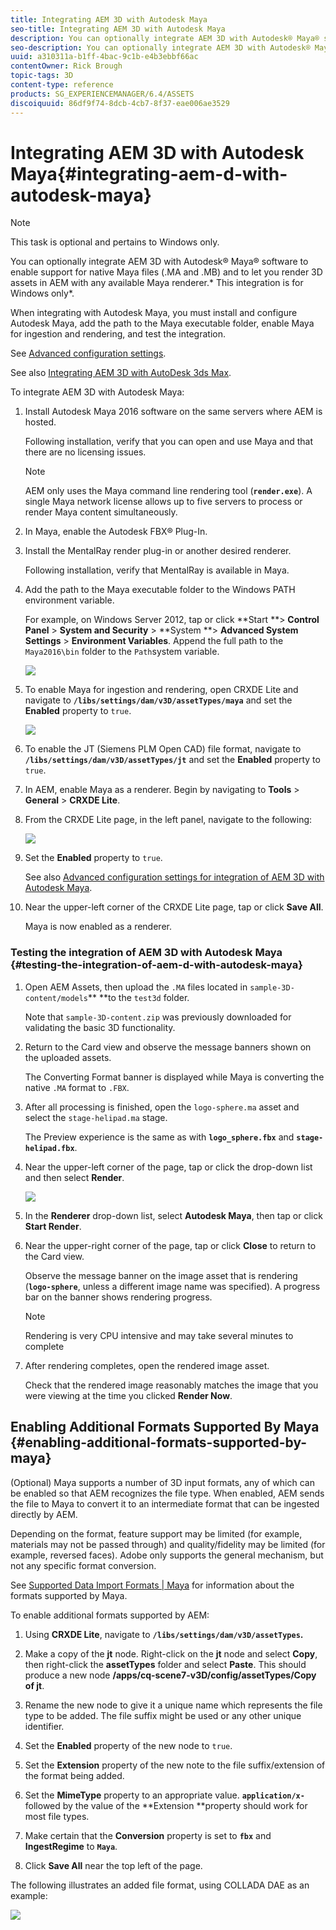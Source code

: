 ```yaml
---
title: Integrating AEM 3D with Autodesk Maya
seo-title: Integrating AEM 3D with Autodesk Maya
description: You can optionally integrate AEM 3D with Autodesk® Maya® software to enable support for native Maya files (.MA and .MB) and to let you render 3D assets in AEM with any available Maya renderer.
seo-description: You can optionally integrate AEM 3D with Autodesk® Maya® software to enable support for native Maya files (.MA and .MB) and to let you render 3D assets in AEM with any available Maya renderer.
uuid: a310311a-b1ff-4bac-9c1b-e4b3ebbf66ac
contentOwner: Rick Brough
topic-tags: 3D
content-type: reference
products: SG_EXPERIENCEMANAGER/6.4/ASSETS
discoiquuid: 86df9f74-8dcb-4cb7-8f37-eae006ae3529
---
```


# Integrating AEM 3D with Autodesk Maya{#integrating-aem-d-with-autodesk-maya}

>[!NOTE]
>
>This task is optional and pertains to Windows only.

You can optionally integrate AEM 3D with Autodesk® Maya® software to enable support for native Maya files (.MA and .MB) and to let you render 3D assets in AEM with any available Maya renderer.* This integration is for Windows only*.

When integrating with Autodesk Maya, you must install and configure Autodesk Maya, add the path to the Maya executable folder, enable Maya for ingestion and rendering, and test the integration.

See [Advanced configuration settings](../../assets/using/advanced-config-3d.md).

See also [Integrating AEM 3D with AutoDesk 3ds Max](../../assets/using/integrating-aem-3d-with-autodesk-3ds-max.md).

To integrate AEM 3D with Autodesk Maya:

1. Install Autodesk Maya 2016 software on the same servers where AEM is hosted.

   Following installation, verify that you can open and use Maya and that there are no licensing issues.

   >[!NOTE]
   >
   >AEM only uses the Maya command line rendering tool (**`render.exe`**). A single Maya network license allows up to five servers to process or render Maya content simultaneously.

1. In Maya, enable the Autodesk FBX® Plug-In.
1. Install the MentalRay render plug-in or another desired renderer.

   Following installation, verify that MentalRay is available in Maya.

1. Add the path to the Maya executable folder to the Windows PATH environment variable.

   For example, on Windows Server 2012, tap or click **Start **> **Control Panel** > **System and Security** > **System **> **Advanced System Settings** > **Environment Variables**. Append the full path to the `Maya2016\bin` folder to the `Path`system variable.

   ![](assets/chlimage_1-58.png)

1. To enable Maya for ingestion and rendering, open CRXDE Lite and navigate to **`/libs/settings/dam/v3D/assetTypes/maya`** and set the **Enabled** property to `true`.

   ![](assets/image2018-6-22_12-42-7.png)

1. To enable the JT (Siemens PLM Open CAD) file format, navigate to **`/libs/settings/dam/v3D/assetTypes/jt`** and set the **Enabled** property to `true`.
1. In AEM, enable Maya as a renderer. Begin by navigating to **Tools** &gt; **General** &gt; **CRXDE Lite**.
1. From the CRXDE Lite page, in the left panel, navigate to the following:

   ![](assets/image2018-6-22_12-46-18.png)

1. Set the **Enabled** property to `true`.

   See also [Advanced configuration settings for integration of AEM 3D with Autodesk Maya](#advancedconfigurationsettingsforintegrationofaem3dwithautodeskmaya).

1. Near the upper-left corner of the CRXDE Lite page, tap or click **Save All**.

   Maya is now enabled as a renderer.

### Testing the integration of AEM 3D with Autodesk Maya {#testing-the-integration-of-aem-d-with-autodesk-maya}

1. Open AEM Assets, then upload the `.MA` files located in `sample-3D-content/models`** **to the `test3d` folder.

   Note that `sample-3D-content.zip` was previously downloaded for validating the basic 3D functionality.

1. Return to the Card view and observe the message banners shown on the uploaded assets.

   The Converting Format banner is displayed while Maya is converting the native `.MA` format to `.FBX`.

1. After all processing is finished, open the `logo-sphere.ma` asset and select the `stage-helipad.ma` stage.

   The Preview experience is the same as with **`logo_sphere.fbx`** and **`stage-helipad.fbx`**.

1. Near the upper-left corner of the page, tap or click the drop-down list and then select **Render**.

   ![](assets/chlimage_1-59.png)

1. In the **Renderer** drop-down list, select **Autodesk Maya**, then tap or click **Start Render**.
1. Near the upper-right corner of the page, tap or click **Close** to return to the Card view.

   Observe the message banner on the image asset that is rendering (**`logo-sphere`**, unless a different image name was specified). A progress bar on the banner shows rendering progress.

   >[!NOTE]
   >
   >Rendering is very CPU intensive and may take several minutes to complete

1. After rendering completes, open the rendered image asset.

   Check that the rendered image reasonably matches the image that you were viewing at the time you clicked **Render Now**.

## Enabling Additional Formats Supported By Maya {#enabling-additional-formats-supported-by-maya}

(Optional) Maya supports a number of 3D input formats, any of which can be enabled so that AEM recognizes the file type. When enabled, AEM sends the file to Maya to convert it to an intermediate format that can be ingested directly by AEM.

Depending on the format, feature support may be limited (for example, materials may not be passed through) and quality/fidelity may be limited (for example, reversed faces). Adobe only supports the general mechanism, but not any specific format conversion.

See [Supported Data Import Formats | Maya](https://knowledge.autodesk.com/support/maya/learn-explore/caas/CloudHelp/cloudhelp/2016/ENU/Maya/files/GUID-69BC066D-D4D8-4B12-900C-CF42E798A5D6-htm.html) for information about the formats supported by Maya.

To enable additional formats supported by AEM:

1. Using **CRXDE Lite**, navigate to **`/libs/settings/dam/v3D/assetTypes`.**
1. Make a copy of the **jt** node. Right-click on the **jt** node and select **Copy**, then right-click the **assetTypes** folder and select **Paste**. This should produce a new node **/apps/cq-scene7-v3D/config/assetTypes/Copy of jt**.
1. Rename the new node to give it a unique name which represents the file type to be added. The file suffix might be used or any other unique identifier.  

1. Set the **Enabled** property of the new node to `true`.  

1. Set the **Extension** property of the new note to the file suffix/extension of the format being added.
1. Set the **MimeType** property to an appropriate value. **`application/x-`** followed by the value of the **Extension **property should work for most file types.
1. Make certain that the **Conversion** property is set to **`fbx`** and **IngestRegime** to **`Maya`**.
1. Click **Save All** near the top left of the page.

The following illustrates an added file format, using COLLADA DAE as an example:

![](assets/image2018-6-22_12-50-39.png)

